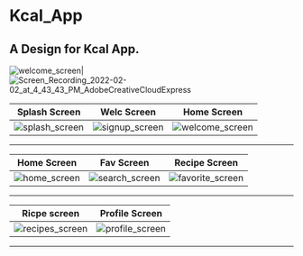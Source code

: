# Kcal_App

## A Design for Kcal App.

![welcome_screen](https://user-images.githubusercontent.com/31715000/152179651-5d01f9a0-1f09-4632-8e69-7b4186aa32d4.gif)|![Screen_Recording_2022-02-02_at_4_43_43_PM_AdobeCreativeCloudExpress](https://user-images.githubusercontent.com/31715000/152180184-a59342d4-7946-4c14-80f2-45a80eb10058.gif)


  Splash Screen     |  Welc Screen  |  Home Screen
:-------------------------:|:-------------------------:|:-------------------------:
![splash_screen](https://user-images.githubusercontent.com/31715000/152176630-10d83100-00ea-410e-9df2-68a22d17d062.png)|![signup_screen](https://user-images.githubusercontent.com/31715000/152180510-c8b6697e-6afd-4543-aad8-420d2b157f05.png)|![welcome_screen](https://user-images.githubusercontent.com/31715000/152176641-373028a5-66be-4136-a006-563b1f257118.png)
----------- 

  Home Screen                 |   Fav Screen        |  Recipe Screen
:-------------------------:|:-------------------------:|:-------------------------:
![home_screen](https://user-images.githubusercontent.com/31715000/152176515-27ebbeb2-f1a9-4d14-957f-575cf3d524d3.png)|![search_screen](https://user-images.githubusercontent.com/31715000/152176570-4f683132-ad1a-4180-aa38-5946d88172fb.png)|![favorite_screen](https://user-images.githubusercontent.com/31715000/152176495-5c7fbadf-1b54-4a4f-b1ee-28f9c71a5508.png)
------------


  Ricpe screen       |   Profile Screen     
:-------------------------:|:-------------------------:
![recipes_screen](https://user-images.githubusercontent.com/31715000/152176559-2c1e1c83-d0a4-48f5-8513-4b49020c00b1.png)|![profile_screen](https://user-images.githubusercontent.com/31715000/152176529-524531b2-d848-4d28-8f87-93cddcf2c022.png)
------------
